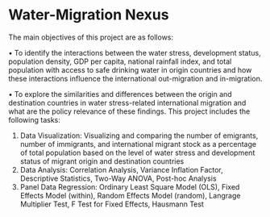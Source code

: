 # Water-Migration Nexus
The main objectives of this project are as follows:

• To identify the interactions between the water stress, development status, population density, GDP per capita, national rainfall index, and total population with access to safe drinking water in origin countries and how these interactions influence the international out-migration and in-migration.

• To explore the similarities and differences between the origin and destination countries in water stress-related international migration and what are the policy relevance of these findings.
This project includes the following tasks:
1. Data Visualization: Visualizing and comparing the number of emigrants, number of immigrants, and international migrant stock as a percentage of total population based on the level of water stress and development status of migrant origin and destination countries
2. Data Analysis: Correlation Analysis, Variance Inflation Factor, Descriptive Statistics, Two-Way ANOVA, Post-hoc Analysis
3. Panel Data Regression: Ordinary Least Square Model (OLS), Fixed Effects Model (within), Random Effects Model (random), Langrage Multiplier Test, F Test for Fixed Effects, Hausmann Test
